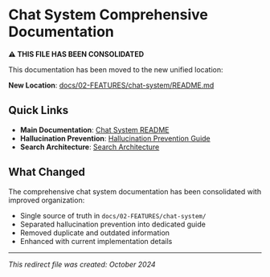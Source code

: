 # Chat System Comprehensive Documentation

**⚠️ THIS FILE HAS BEEN CONSOLIDATED**

This documentation has been moved to the new unified location:

**New Location**: [docs/02-FEATURES/chat-system/README.md](./02-FEATURES/chat-system/README.md)

## Quick Links

- **Main Documentation**: [Chat System README](./02-FEATURES/chat-system/README.md)
- **Hallucination Prevention**: [Hallucination Prevention Guide](./02-GUIDES/GUIDE_HALLUCINATION_PREVENTION.md)
- **Search Architecture**: [Search Architecture](./SEARCH_ARCHITECTURE.md)

## What Changed

The comprehensive chat system documentation has been consolidated with improved organization:
- Single source of truth in `docs/02-FEATURES/chat-system/`
- Separated hallucination prevention into dedicated guide
- Removed duplicate and outdated information
- Enhanced with current implementation details

---

*This redirect file was created: October 2024*

